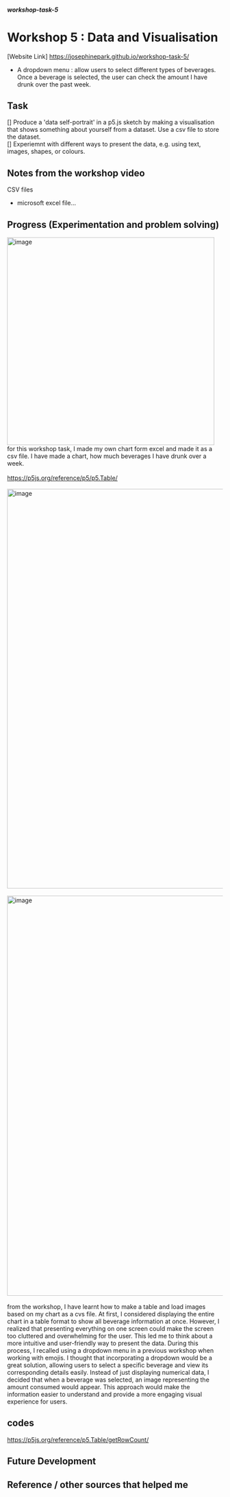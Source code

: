 ##### workshop-task-5

# Workshop 5 : Data and Visualisation

[Website Link] https://josephinepark.github.io/workshop-task-5/

- A dropdown menu : allow users to select different types of beverages. Once a beverage is selected, the user can check the amount I have drunk over the past week.

## Task
[] Produce a 'data self-portrait' in a p5.js sketch by making a visualisation that shows something about yourself from a dataset. Use a csv file to store the dataset.<Br>
[] Experiemnt with different ways to present the data, e.g. using text, images, shapes, or colours.

## Notes from the workshop video

CSV files
- microsoft excel file...

## Progress (Experimentation and problem solving)
<img width="484" alt="image" src="https://github.com/user-attachments/assets/4cec0121-f56f-4aca-9f08-dbea0d3b9d3d" /><br>
for this workshop task, I made my own chart form excel and made it as a csv file. I have made a chart, how much beverages I have drunk over a week.
<br>
<br>
https://p5js.org/reference/p5/p5.Table/ <br>
<br>
<img width="931" alt="image" src="https://github.com/user-attachments/assets/b90d8eec-94c5-4695-85ce-1eff8f9ce444" /><br>
<br>
<img width="932" alt="image" src="https://github.com/user-attachments/assets/a62ad521-99a5-4604-942e-efa679f249f4" />
<br>
<Br>
from the workshop, I have learnt how to make a table and load images based on my chart as a cvs file. 
At first, I considered displaying the entire chart in a table format to show all beverage information at once. However, I realized that presenting everything on one screen could make the screen too cluttered and overwhelming for the user. This led me to think about a more intuitive and user-friendly way to present the data.
During this process, I recalled using a dropdown menu in a previous workshop when working with emojis. I thought that incorporating a dropdown would be a great solution, allowing users to select a specific beverage and view its corresponding details easily.
Instead of just displaying numerical data, I decided that when a beverage was selected, an image representing the amount consumed would appear. This approach would make the information easier to understand and provide a more engaging visual experience for users.




## codes

https://p5js.org/reference/p5.Table/getRowCount/

## Future Development

## Reference / other sources that helped me
